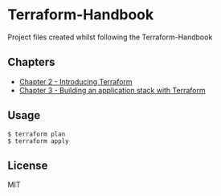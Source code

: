 # Terraform-Handbook

Project files created whilst following the Terraform-Handbook

## Chapters

- [Chapter 2 - Introducing Terraform](./Chapter%202%20-%20Introducing%20Terraform/)
- [Chapter 3 - Building an application stack with Terraform](./Chapter%203%20-%20Building%20an%20application%20stack%20with%20Terraform/)

## Usage

```
$ terraform plan
$ terraform apply
```

## License

MIT
